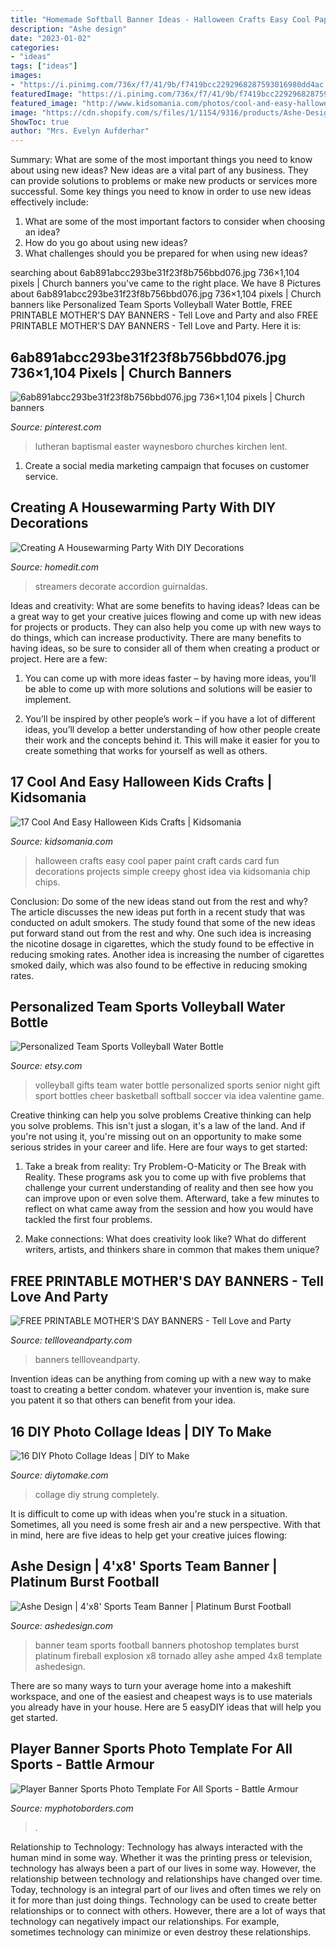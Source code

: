 ```yaml
---
title: "Homemade Softball Banner Ideas - Halloween Crafts Easy Cool Paper Paint Craft Cards Card Fun Decorations Projects Simple Creepy Ghost Idea Via Kidsomania Chip Chips"
description: "Ashe design"
date: "2023-01-02"
categories:
- "ideas"
tags: ["ideas"]
images:
- "https://i.pinimg.com/736x/f7/41/9b/f7419bcc2292968287593016980dd4ac.jpg"
featuredImage: "https://i.pinimg.com/736x/f7/41/9b/f7419bcc2292968287593016980dd4ac.jpg"
featured_image: "http://www.kidsomania.com/photos/cool-and-easy-halloween-kids-crafts11.jpg"
image: "https://cdn.shopify.com/s/files/1/1154/9316/products/Ashe-Design-Sports-Team-Banner-4x8-Platinum-Burst-Football_grande.jpg?v=1503532394"
ShowToc: true
author: "Mrs. Evelyn Aufderhar"
---
```



Summary: What are some of the most important things you need to know about using new ideas?
New ideas are a vital part of any business. They can provide solutions to problems or make new products or services more successful. Some key things you need to know in order to use new ideas effectively include:
1. What are some of the most important factors to consider when choosing an idea?
2. How do you go about using new ideas?
3. What challenges should you be prepared for when using new ideas?

	

		
searching about 6ab891abcc293be31f23f8b756bbd076.jpg 736×1,104 pixels | Church banners you've came to the right place. We have 8 Pictures about 6ab891abcc293be31f23f8b756bbd076.jpg 736×1,104 pixels | Church banners like Personalized Team Sports Volleyball Water Bottle, FREE PRINTABLE MOTHER&#039;S DAY BANNERS - Tell Love and Party and also FREE PRINTABLE MOTHER&#039;S DAY BANNERS - Tell Love and Party. Here it is:
		
    
## 6ab891abcc293be31f23f8b756bbd076.jpg 736×1,104 Pixels | Church Banners

<img loading=lazy src="https://i.pinimg.com/736x/f7/41/9b/f7419bcc2292968287593016980dd4ac.jpg" onerror="this.onerror=null;this.src='https://tse1.mm.bing.net/th?id=OIP.cIlEefO1zEHbAFsHM9r67AHaLH&amp;pid=15.1';" alt="6ab891abcc293be31f23f8b756bbd076.jpg 736×1,104 pixels | Church banners">

_Source: pinterest.com_

>lutheran baptismal easter waynesboro churches kirchen lent. 

	

1. Create a social media marketing campaign that focuses on customer service.

    
## Creating A Housewarming Party With DIY Decorations

<img loading=lazy src="http://cdn.homedit.com/wp-content/uploads/2015/05/hanging-colorful-streamers.jpg" onerror="this.onerror=null;this.src='https://tse4.mm.bing.net/th?id=OIP.ZGgG0KZo8sUPJAflqJzIgwHaLg&amp;pid=15.1';" alt="Creating A Housewarming Party With DIY Decorations">

_Source: homedit.com_

>streamers decorate accordion guirnaldas. 

	

Ideas and creativity: What are some benefits to having ideas?
Ideas can be a great way to get your creative juices flowing and come up with new ideas for projects or products. They can also help you come up with new ways to do things, which can increase productivity. There are many benefits to having ideas, so be sure to consider all of them when creating a product or project. Here are a few: 
1. You can come up with more ideas faster – by having more ideas, you’ll be able to come up with more solutions and solutions will be easier to implement.

2. You’ll be inspired by other people’s work – if you have a lot of different ideas, you’ll develop a better understanding of how other people create their work and the concepts behind it. This will make it easier for you to create something that works for yourself as well as others.

    
## 17 Cool And Easy Halloween Kids Crafts | Kidsomania

<img loading=lazy src="http://www.kidsomania.com/photos/cool-and-easy-halloween-kids-crafts11.jpg" onerror="this.onerror=null;this.src='https://tse3.mm.bing.net/th?id=OIP.XZxnrG0qufuCkDcG5YoOtgHaG3&amp;pid=15.1';" alt="17 Cool And Easy Halloween Kids Crafts | Kidsomania">

_Source: kidsomania.com_

>halloween crafts easy cool paper paint craft cards card fun decorations projects simple creepy ghost idea via kidsomania chip chips. 

	

Conclusion: Do some of the new ideas stand out from the rest and why?
The article discusses the new ideas put forth in a recent study that was conducted on adult smokers. The study found that some of the new ideas put forward stand out from the rest and why. One such idea is increasing the nicotine dosage in cigarettes, which the study found to be effective in reducing smoking rates. Another idea is increasing the number of cigarettes smoked daily, which was also found to be effective in reducing smoking rates.

    
## Personalized Team Sports Volleyball Water Bottle

<img loading=lazy src="https://img1.etsystatic.com/001/0/6933944/il_570xN.367695697_3vio.jpg" onerror="this.onerror=null;this.src='https://tse2.mm.bing.net/th?id=OIP.HE-_SM1avXE8n1MiR2Tl5wHaJ4&amp;pid=15.1';" alt="Personalized Team Sports Volleyball Water Bottle">

_Source: etsy.com_

>volleyball gifts team water bottle personalized sports senior night gift sport bottles cheer basketball softball soccer via idea valentine game. 

	

Creative thinking can help you solve problems
Creative thinking can help you solve problems. This isn't just a slogan, it's a law of the land. And if you're not using it, you're missing out on an opportunity to make some serious strides in your career and life. Here are four ways to get started: 
1. Take a break from reality: Try Problem-O-Maticity or The Break with Reality. These programs ask you to come up with five problems that challenge your current understanding of reality and then see how you can improve upon or even solve them. Afterward, take a few minutes to reflect on what came away from the session and how you would have tackled the first four problems. 

2. Make connections: What does creativity look like? What do different writers, artists, and thinkers share in common that makes them unique?

    
## FREE PRINTABLE MOTHER&#039;S DAY BANNERS - Tell Love And Party

<img loading=lazy src="https://tellloveandparty.com/wp-content/uploads/2017/05/Mothers-day-DIY-gift-ideas2.jpg" onerror="this.onerror=null;this.src='https://tse2.mm.bing.net/th?id=OIP.gFbsmUIvy2jjTsZDzL7RpQHaLH&amp;pid=15.1';" alt="FREE PRINTABLE MOTHER&#039;S DAY BANNERS - Tell Love and Party">

_Source: tellloveandparty.com_

>banners tellloveandparty. 

	

Invention ideas can be anything from coming up with a new way to make toast to creating a better condom. whatever your invention is, make sure you patent it so that others can benefit from your idea.

    
## 16 DIY Photo Collage Ideas | DIY To Make

<img loading=lazy src="http://www.diytomake.com/wp-content/uploads/2015/10/DIY-Strung-up-Photo-collage-wall.jpg" onerror="this.onerror=null;this.src='https://tse1.mm.bing.net/th?id=OIP.jT7nZjJH4WNU8ApI1w5kqQHaLH&amp;pid=15.1';" alt="16 DIY Photo Collage Ideas | DIY to Make">

_Source: diytomake.com_

>collage diy strung completely. 

	

It is difficult to come up with ideas when you're stuck in a situation. Sometimes, all you need is some fresh air and a new perspective. With that in mind, here are five ideas to help get your creative juices flowing: 

    
## Ashe Design | 4&#039;x8&#039; Sports Team Banner | Platinum Burst Football

<img loading=lazy src="https://cdn.shopify.com/s/files/1/1154/9316/products/Ashe-Design-Sports-Team-Banner-4x8-Platinum-Burst-Football_grande.jpg?v=1503532394" onerror="this.onerror=null;this.src='https://tse2.mm.bing.net/th?id=OIP.YvKb8qsrp_EyUTwOf2scpgHaHa&amp;pid=15.1';" alt="Ashe Design | 4&#039;x8&#039; Sports Team Banner | Platinum Burst Football">

_Source: ashedesign.com_

>banner team sports football banners photoshop templates burst platinum fireball explosion x8 tornado alley ashe amped 4x8 template ashedesign. 

	

There are so many ways to turn your average home into a makeshift workspace, and one of the easiest and cheapest ways is to use materials you already have in your house. Here are 5 easyDIY ideas that will help you get started.

    
## Player Banner Sports Photo Template For All Sports - Battle Armour

<img loading=lazy src="https://cdn3.bigcommerce.com/s-jdhnct1/products/229/images/745/battle_armour_48x72_banner__24849.1446754603.500.625.jpg?c=2" onerror="this.onerror=null;this.src='https://tse1.mm.bing.net/th?id=OIP.Mg8tddBCKqgkD3_NE4N3HAAAAA&amp;pid=15.1';" alt="Player Banner Sports Photo Template For All Sports - Battle Armour">

_Source: myphotoborders.com_

>. 

	

Relationship to Technology:
Technology has always interacted with the human mind in some way. Whether it was the printing press or television, technology has always been a part of our lives in some way. However, the relationship between technology and relationships have changed over time. 
Today, technology is an integral part of our lives and often times we rely on it for more than just doing things. Technology can be used to create better relationships or to connect with others. However, there are a lot of ways that technology can negatively impact our relationships. For example, sometimes technology can minimize or even destroy these relationships.

